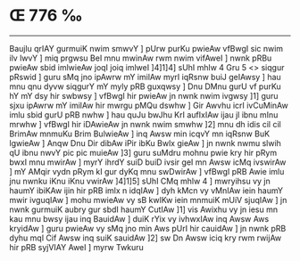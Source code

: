 # Œ 776 ‰
---
Baujlu qrIAY gurmuiK nwim smwvY ] pUrw purKu pwieAw vfBwgI sic nwim
ilv lwvY ] miq prgwsu BeI mnu mwinAw rwm nwim vifAweI ] nwnk pRBu
pwieAw sbid imlwieAw joqI joiq imlweI ]4]1]4]
sUhI mhlw 4 Gru 5
<> siqgur pRswid ]
guru sMq jno ipAwrw mY imilAw myrI iqRsnw buiJ geIAwsy ] hau mnu qnu
dyvw siqgurY mY myly pRB guxqwsy ] Dnu DMnu gurU vf purKu hY mY dsy hir
swbwsy ] vfBwgI hir pwieAw jn nwnk nwim ivgwsy ]1] guru sjxu
ipAwrw mY imilAw hir mwrgu pMQu dswhw ] Gir Awvhu icrI ivCuMinAw imlu
sbid gurU pRB nwhw ] hau quJu bwJhu KrI aufIxIAw ijau jl ibnu mInu
mrwhw ] vfBwgI hir iDAwieAw jn nwnk nwim smwhw ]2] mnu dh idis
cil cil BrimAw mnmuKu Brim BulwieAw ] inq Awsw min icqvY mn
iqRsnw BuK lgwieAw ] Anqw Dnu Dir dibAw iPir ibKu Bwlx gieAw ]
jn nwnk nwmu slwih qU ibnu nwvY pic pic muieAw ]3] guru suMdru mohnu
pwie kry hir pRym bwxI mnu mwirAw ] myrY ihrdY suiD buiD ivsir geI mn
Awsw icMq ivswirAw ] mY AMqir vydn pRym kI gur dyKq mnu swDwirAw ]
vfBwgI pRB Awie imlu jnu nwnku iKnu iKnu vwirAw ]4]1]5] sUhI CMq
mhlw 4 ] mwryihsu vy jn haumY ibiKAw ijin hir pRB imlx n idqIAw ]
dyh kMcn vy vMnIAw iein haumY mwir ivguqIAw ] mohu mwieAw vy sB kwlKw
iein mnmuiK mUiV sjuqIAw ] jn nwnk gurmuiK aubry gur sbdI haumY
CutIAw ]1] vis Awixhu vy jn iesu mn kau mnu bwsy ijau inq BauidAw ]
duiK rYix vy ivhwxIAw inq Awsw Aws kryidAw ] guru pwieAw vy sMq jno
min Aws pUrI hir cauidAw ] jn nwnk pRB dyhu mqI Cif Awsw inq suiK
sauidAw ]2] sw Dn Awsw iciq kry rwm rwijAw hir pRB syjVIAY AweI ]
myrw Twkuru
####

